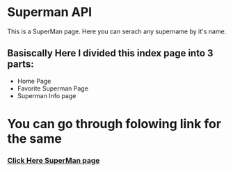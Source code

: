 # Superman API
This is a SuperMan page. Here you can serach any supername by it's name.
<h2> Basiscally Here I divided this index page into 3 parts:</h2>
<ul>
  <li>Home Page</li>
  <li>Favorite Superman Page</li>
  <li>Superman Info page</li>
</ul>
<h1>You can go through folowing link for the same</h1>
<h3> <a href="https://rks107.github.io/Superman/">Click Here SuperMan page</a></h3>
